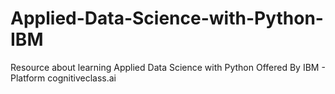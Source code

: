 # Applied-Data-Science-with-Python-IBM
Resource about learning Applied Data Science with Python Offered By IBM - Platform cognitiveclass.ai
